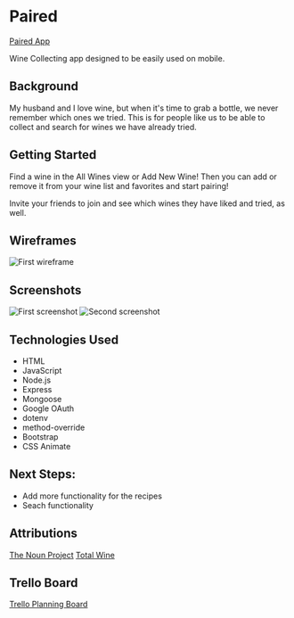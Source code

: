 # Paired

[Paired App](http://unit-2-wine-app.herokuapp.com/)

Wine Collecting app designed to be easily used on mobile.

## Background

My husband and I love wine, but when it's time to grab a bottle, we never remember which ones we tried. This is for people like us to be able to collect and search for wines we have already tried.

## Getting Started

Find a wine in the All Wines view or Add New Wine! Then you can add or remove it from your wine list and favorites and start pairing!

Invite your friends to join and see which wines they have liked and tried, as well. 

## Wireframes

![First wireframe](https://i.imgur.com/mpv0nFe.png)


## Screenshots

![First screenshot](https://i.imgur.com/eNIUCLp.png)
![Second screenshot](https://i.imgur.com/eDBUndZ.png)

## Technologies Used

* HTML
* JavaScript
* Node.js
* Express
* Mongoose
* Google OAuth
* dotenv
* method-override
* Bootstrap
* CSS Animate

## Next Steps: 

* Add more functionality for the recipes
* Seach functionality

## Attributions

[The Noun Project](https://thenounproject.com/)
[Total Wine](https://thenounproject.com/)




## Trello Board

[Trello Planning Board](https://trello.com/b/U4rrbbPK/wine-recipes-app)


